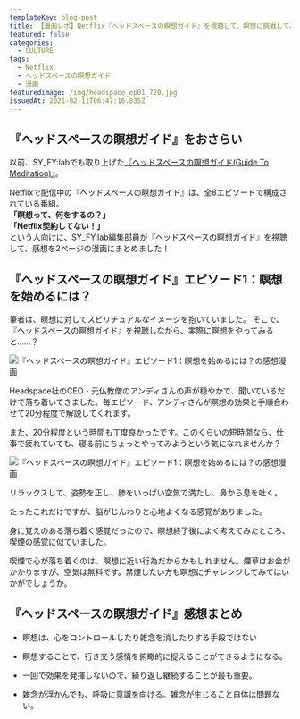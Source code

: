 ```yaml
---
templateKey: blog-post
title: 【漫画レポ】Netflix『ヘッドスペースの瞑想ガイド』を視聴して、瞑想に挑戦してみた
featured: false
categories:
  - CULTURE
tags:
  - Netflix
  - ヘッドスペースの瞑想ガイド
  - 漫画
featuredimage: /img/headspace_ep01_720.jpg
issuedAt: 2021-02-11T06:47:16.835Z
---
```

## 『ヘッドスペースの瞑想ガイド』をおさらい

以前、SY_FY:labでも取り上げた[『ヘッドスペースの瞑想ガイド(Guide To Meditation)』](https://syfylab.tokyo/articles/netflix%E3%80%8E%E3%83%98%E3%83%83%E3%83%89%E3%82%B9%E3%83%9A%E3%83%BC%E3%82%B9%E3%81%AE%E7%9E%91%E6%83%B3%E3%82%AC%E3%82%A4%E3%83%89%E3%80%8F%E3%81%A7%E7%9E%91%E6%83%B3%E3%82%92%E5%A7%8B%E3%82%81%E3%82%88%E3%81%86/)。

Netflixで配信中の『ヘッドスペースの瞑想ガイド』は、全8エピソードで構成されている番組。
<br>
**「瞑想って、何をするの？」**
<br>
**「Netflix契約してない！」**
<br>
という人向けに、SY_FY:lab編集部員が『ヘッドスペースの瞑想ガイド』を視聴して、感想を2ページの漫画にまとめました！<br>

## 『ヘッドスペースの瞑想ガイド』エピソード1：瞑想を始めるには？

筆者は、瞑想に対してスピリチュアルなイメージを抱いていました。
そこで、『ヘッドスペースの瞑想ガイド』を視聴しながら、実際に瞑想をやってみると……？

![『ヘッドスペースの瞑想ガイド』エピソード1：瞑想を始めるには？の感想漫画](/img/netflix_headspace_01.jpg "『ヘッドスペースの瞑想ガイド』エピソード1：瞑想を始めるには？の感想漫画")

Headspace社のCEO・元仏教僧のアンディさんの声が穏やかで、聞いているだけで落ち着いてきました。毎エピソード、アンディさんが瞑想の効果と手順合わせて20分程度で解説してくれます。

また、20分程度という時間も丁度良かったです。このくらいの短時間なら、仕事で疲れていても、寝る前にちょっとやってみようという気になれませんか？


![『ヘッドスペースの瞑想ガイド』エピソード1：瞑想を始めるには？の感想漫画](/img/netflix_headspace_02.jpg "『ヘッドスペースの瞑想ガイド』エピソード1：瞑想を始めるには？の感想漫画")

リラックスして、姿勢を正し、肺をいっぱい空気で満たし、鼻から息を吐く。

たったこれだけですが、脳がじんわりと心地よくなる感覚がありました。

身に覚えのある落ち着く感覚だったので、瞑想終了後によく考えてみたところ、喫煙の感覚に似ていました。

喫煙で心が落ち着くのは、瞑想に近い行為だからかもしれません。煙草はお金がかかりますが、空気は無料です。禁煙したい方も瞑想にチャレンジしてみてはいかがでしょうか。

## 『ヘッドスペースの瞑想ガイド』感想まとめ

* 瞑想は、心をコントロールしたり雑念を消したりする手段ではない

* 瞑想することで、行き交う感情を俯瞰的に捉えることができるようになる。
* 一回で効果を発揮しないので、繰り返し継続することが最も重要。
* 雑念が浮かんでも、呼吸に意識を向ける。雑念が生じること自体は問題ない。